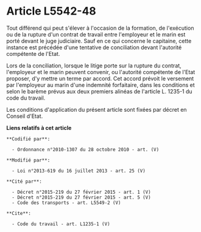 # Article L5542-48

Tout différend qui peut s'élever à l'occasion de la formation, de l'exécution ou de la rupture d'un contrat de travail entre
l'employeur et le marin est porté devant le juge judiciaire. Sauf en ce qui concerne le capitaine, cette instance est
précédée d'une tentative de conciliation devant l'autorité compétente de l'Etat. 

Lors de la conciliation, lorsque le litige porte sur la rupture du contrat, l'employeur et le marin peuvent convenir, ou
l'autorité compétente de l'Etat proposer, d'y mettre un terme par accord. Cet accord prévoit le versement par l'employeur au
marin d'une indemnité forfaitaire, dans les conditions et selon le barème prévus aux deux premiers alinéas de l'article L.
1235-1 du code du travail. 

Les conditions d'application du présent article sont fixées par décret en Conseil d'Etat.

**Liens relatifs à cet article**

	**Codifié par**:

	  - Ordonnance n°2010-1307 du 28 octobre 2010 - art. (V)

	**Modifié par**:

	  - Loi n°2013-619 du 16 juillet 2013 - art. 25 (V)

	**Cité par**:

	  - Décret n°2015-219 du 27 février 2015 - art. 1 (V)
	  - Décret n°2015-219 du 27 février 2015 - art. 5 (V)
	  - Code des transports - art. L5549-2 (V)

	**Cite**:

	  - Code du travail - art. L1235-1 (V)
